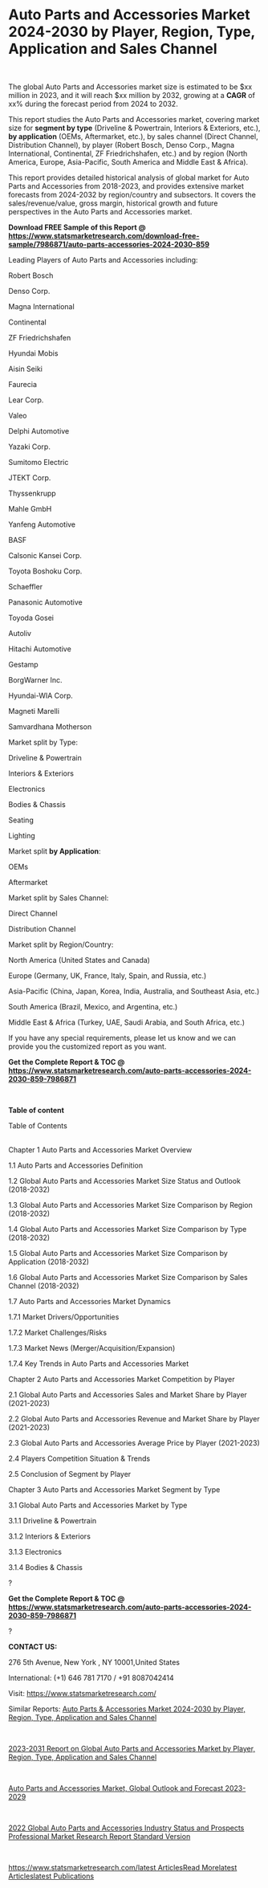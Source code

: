<h1>Auto Parts and Accessories Market 2024-2030 by Player, Region, Type, Application and Sales Channel</h1><br/><p>The global Auto Parts and Accessories market size is estimated to be $xx million in 2023, and it will reach $xx million by 2032, growing at a <strong>CAGR</strong> of xx% during the forecast period from 2024 to 2032.</p>
 
 
 
 <p>This report studies the Auto Parts and Accessories market, covering market size for <strong>segment by type</strong> (Driveline & Powertrain, Interiors & Exteriors, etc.), <strong>by application</strong> (OEMs, Aftermarket, etc.), by sales channel (Direct Channel, Distribution Channel), by player (Robert Bosch, Denso Corp., Magna International, Continental, ZF Friedrichshafen, etc.) and by region (North America, Europe, Asia-Pacific, South America and Middle East & Africa).</p>
 
 
 
 <p>This report provides detailed historical analysis of global market for Auto Parts and Accessories from 2018-2023, and provides extensive market forecasts from 2024-2032 by region/country and subsectors. It covers the sales/revenue/value, gross margin, historical growth and future perspectives in the Auto Parts and Accessories market.</p>
 
 
 
 <p><strong>Download FREE Sample of this Report @ <a href="https://www.statsmarketresearch.com/download-free-sample/7986871/auto-parts-accessories-2024-2030-859">https://www.statsmarketresearch.com/download-free-sample/7986871/auto-parts-accessories-2024-2030-859</a></strong></p>
 
 
 
 <p>Leading Players of Auto Parts and Accessories including:</p>
 
 
 
 <p>Robert Bosch</p>
 
 
 
 <p>Denso Corp.</p>
 
 
 
 <p>Magna International</p>
 
 
 
 <p>Continental</p>
 
 
 
 <p>ZF Friedrichshafen</p>
 
 
 
 <p>Hyundai Mobis</p>
 
 
 
 <p>Aisin Seiki</p>
 
 
 
 <p>Faurecia</p>
 
 
 
 <p>Lear Corp.</p>
 
 
 
 <p>Valeo</p>
 
 
 
 <p>Delphi Automotive</p>
 
 
 
 <p>Yazaki Corp.</p>
 
 
 
 <p>Sumitomo Electric</p>
 
 
 
 <p>JTEKT Corp.</p>
 
 
 
 <p>Thyssenkrupp</p>
 
 
 
 <p>Mahle GmbH</p>
 
 
 
 <p>Yanfeng Automotive</p>
 
 
 
 <p>BASF</p>
 
 
 
 <p>Calsonic Kansei Corp.</p>
 
 
 
 <p>Toyota Boshoku Corp.</p>
 
 
 
 <p>Schaeffler</p>
 
 
 
 <p>Panasonic Automotive</p>
 
 
 
 <p>Toyoda Gosei</p>
 
 
 
 <p>Autoliv</p>
 
 
 
 <p>Hitachi Automotive</p>
 
 
 
 <p>Gestamp</p>
 
 
 
 <p>BorgWarner Inc.</p>
 
 
 
 <p>Hyundai-WIA Corp.</p>
 
 
 
 <p>Magneti Marelli</p>
 
 
 
 <p>Samvardhana Motherson</p>
 
 
 
 <p>Market split by Type:</p>
 
 
 
 <p>Driveline & Powertrain</p>
 
 
 
 <p>Interiors & Exteriors</p>
 
 
 
 <p>Electronics</p>
 
 
 
 <p>Bodies & Chassis</p>
 
 
 
 <p>Seating</p>
 
 
 
 <p>Lighting</p>
 
 
 
 <p>Market split <strong>by Application</strong>:</p>
 
 
 
 <p>OEMs</p>
 
 
 
 <p>Aftermarket</p>
 
 
 
 <p>Market split by Sales Channel:</p>
 
 
 
 <p>Direct Channel</p>
 
 
 
 <p>Distribution Channel</p>
 
 
 
 <p>Market split by Region/Country:</p>
 
 
 
 <p>North America (United States and Canada)</p>
 
 
 
 <p>Europe (Germany, UK, France, Italy, Spain, and Russia, etc.)</p>
 
 
 
 <p>Asia-Pacific (China, Japan, Korea, India, Australia, and Southeast Asia, etc.)</p>
 
 
 
 <p>South America (Brazil, Mexico, and Argentina, etc.)</p>
 
 
 
 <p>Middle East & Africa (Turkey, UAE, Saudi Arabia, and South Africa, etc.)</p>
 
 
 
 <p>If you have any special requirements, please let us know and we can provide you the customized report as you want.</p>
 
 
 
 <div><b>Get the Complete Report & TOC @ <a href="https://www.statsmarketresearch.com/auto-parts-accessories-2024-2030-859-7986871">https://www.statsmarketresearch.com/auto-parts-accessories-2024-2030-859-7986871</a></b></div>
 
 
 
 <p><br />
 
 <b>Table of content</b></p>
 
 
 
 <p>Table of Contents<br />
 
 <br />
 
 Chapter 1 Auto Parts and Accessories Market Overview<br />
 
 1.1 Auto Parts and Accessories Definition<br />
 
 1.2 Global Auto Parts and Accessories Market Size Status and Outlook (2018-2032)<br />
 
 1.3 Global Auto Parts and Accessories Market Size Comparison by Region (2018-2032)<br />
 
 1.4 Global Auto Parts and Accessories Market Size Comparison by Type (2018-2032)<br />
 
 1.5 Global Auto Parts and Accessories Market Size Comparison by Application (2018-2032)<br />
 
 1.6 Global Auto Parts and Accessories Market Size Comparison by Sales Channel (2018-2032)<br />
 
 1.7 Auto Parts and Accessories Market Dynamics<br />
 
 1.7.1 Market Drivers/Opportunities<br />
 
 1.7.2 Market Challenges/Risks<br />
 
 1.7.3 Market News (Merger/Acquisition/Expansion)<br />
 
 1.7.4 Key Trends in Auto Parts and Accessories Market<br />
 
 Chapter 2 Auto Parts and Accessories Market Competition by Player<br />
 
 2.1 Global Auto Parts and Accessories Sales and Market Share by Player (2021-2023)<br />
 
 2.2 Global Auto Parts and Accessories Revenue and Market Share by Player (2021-2023)<br />
 
 2.3 Global Auto Parts and Accessories Average Price by Player (2021-2023)<br />
 
 2.4 Players Competition Situation & Trends<br />
 
 2.5 Conclusion of Segment by Player<br />
 
 Chapter 3 Auto Parts and Accessories Market Segment by Type<br />
 
 3.1 Global Auto Parts and Accessories Market by Type<br />
 
 3.1.1 Driveline & Powertrain<br />
 
 3.1.2 Interiors & Exteriors<br />
 
 3.1.3 Electronics<br />
 
 3.1.4 Bodies & Chassis<br />
 
 ? </p>
 
 
 
 <div><b>Get the Complete Report & TOC @ <a href="https://www.statsmarketresearch.com/auto-parts-accessories-2024-2030-859-7986871">https://www.statsmarketresearch.com/auto-parts-accessories-2024-2030-859-7986871</a></b></div>
 
 
 
 <p>? </p>
 
 
 
 <p><b>CONTACT US:</b><br />
 
 276 5th Avenue, New York , NY 10001,United States<br />
 
 International: (+1) 646 781 7170 / +91 8087042414<br />
 
 Visit: <a href="https://www.statsmarketresearch.com/">https://www.statsmarketresearch.com/</a><br />
 
 Similar Reports: <a href="https://www.statsmarketresearch.com/auto-parts-accessories-2024-2030-859-7986871">Auto Parts & Accessories Market 2024-2030 by Player, Region, Type, Application and Sales Channel</a><br />
 
 <br />
 
 <a href="https://www.statsmarketresearch.com/auto-parts-accessories-2024-2030-859-7986871">2023-2031 Report on Global Auto Parts and Accessories Market by Player, Region, Type, Application and Sales Channel</a><br />
 
 <br />
 
 <a href="https://www.statsmarketresearch.com/auto-parts-accessories-2024-2030-859-7986871">Auto Parts and Accessories Market, Global Outlook and Forecast 2023-2029</a><br />
 
 <br />
 
 <a href="https://www.statsmarketresearch.com/auto-parts-accessories-2024-2030-859-7986871">2022 Global Auto Parts and Accessories Industry Status and Prospects Professional Market Research Report Standard Version</a><br />
 
 <br />
 
 <a href="https://gyeongbokgung.com">https://www.statsmarketresearch.com/</a><a href="https://hallyeomaritime.com">latest Articles</a><a href="https://jingwansa.com">Read More</a><a href="https://nguoiviet.jp/">latest Articles</a><a href="https://www.intelmarketresearch.com/">latest Publications</a></p>